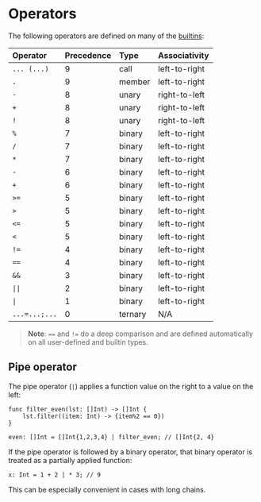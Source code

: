 # Operators

The following operators are defined on many of the [builtins](./builtins/index.md):

| Operator    | Precedence | Type   | Associativity |
| :---        | :---       | :---   | :---          |
| `... (...)` | 9          | call   | left-to-right |
| `.`         | 9          | member | left-to-right |
| `-`         | 8          | unary  | right-to-left |
| `+`         | 8          | unary  | right-to-left |
| `!`         | 8          | unary  | right-to-left |
| `%`         | 7          | binary | left-to-right |
| `/`         | 7          | binary | left-to-right |
| `*`         | 7          | binary | left-to-right |
| `-`         | 6          | binary | left-to-right |
| `+`         | 6          | binary | left-to-right |
| `>=`        | 5          | binary | left-to-right |
| `>`         | 5          | binary | left-to-right |
| `<=`        | 5          | binary | left-to-right |
| `<`         | 5          | binary | left-to-right |
| `!=`        | 4          | binary | left-to-right |
| `==`        | 4          | binary | left-to-right |
| `&&`        | 3          | binary | left-to-right |
| <code>&#124;&#124;</code>| 2          | binary | left-to-right |
| <code>&#124;</code> | 1          | binary | left-to-right |
| `...=...;...` | 0         | ternary | N/A |

> **Note**: `==` and `!=` do a deep comparison and are defined automatically on all user-defined and builtin types.

## Pipe operator

The pipe operator (`|`) applies a function value on the right to a value on the left:

```helios
func filter_even(lst: []Int) -> []Int {
    lst.filter((item: Int) -> {item%2 == 0})
}

even: []Int = []Int{1,2,3,4} | filter_even; // []Int{2, 4}
```

If the pipe operator is followed by a binary operator, that binary operator is treated as a partially applied function:

```helios
x: Int = 1 + 2 | * 3; // 9
```

This can be especially convenient in cases with long chains.